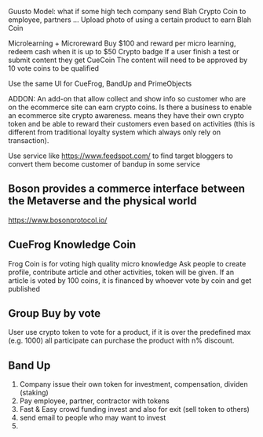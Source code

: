 Guusto Model: what if some high tech company send Blah Crypto Coin to employee, partners … 
Upload photo of using a certain product to earn Blah Coin

Microlearning + Microreward
Buy $100 and reward per micro learning, redeem cash when it is up to $50
Crypto badge
If a user finish a test or submit content they get CueCoin
The content will need to be approved by 10 vote coins to be qualified 

Use the same UI for CueFrog, BandUp and PrimeObjects

ADDON: 
An add-on that allow collect and show info so customer who are on the ecommerce site can earn crypto coins.
Is there a business to enable an ecommerce site crypto awareness. means they have their own crypto token and be able to reward their customers even based on activities (this is different from traditional loyalty system which always only rely on transaction).


Use service like https://www.feedspot.com/ to find target bloggers to convert them become customer of bandup in some service

## Boson provides a commerce interface between the Metaverse and the physical world
https://www.bosonprotocol.io/


## CueFrog Knowledge Coin
Frog Coin is for voting high quality micro knowledge 
Ask people to create profile, contribute article and other activities, token will be given.
If an article is voted by 100 coins, it is financed by whoever vote by coin and get published

## Group Buy by vote
User use crypto token to vote for a product, if it is over the predefined max (e.g. 1000) all participate can purchase the product with n% discount.

## Band Up
1. Company issue their own token for investment, compensation, dividen (staking)
2. Pay employee, partner, contractor with tokens
3. Fast & Easy crowd funding invest and also for exit (sell token to others)
4. send email to people who may want to invest
5. 
